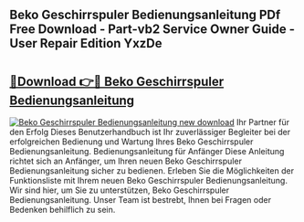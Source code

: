 ## Beko Geschirrspuler Bedienungsanleitung PDf Free Download - Part-vb2 Service Owner Guide - User Repair Edition YxzDe

# <h2><a href="http://df0b2o.blite.top/?on=Beko+Geschirrspuler+Bedienungsanleitung">🔗Download 👉🔴 Beko Geschirrspuler Bedienungsanleitung</a></h2>

[![Beko Geschirrspuler Bedienungsanleitung new download](https://i.imgur.com/lujVjoI.png)](http://df0b2o.blite.top/?on=Beko+Geschirrspuler+Bedienungsanleitung)
Ihr Partner für den Erfolg Dieses Benutzerhandbuch ist Ihr zuverlässiger Begleiter bei der erfolgreichen Bedienung und Wartung Ihres Beko Geschirrspuler Bedienungsanleitung. Bedienungsanleitung für Anfänger Diese Anleitung richtet sich an Anfänger, um Ihren neuen Beko Geschirrspuler Bedienungsanleitung sicher zu bedienen. Erleben Sie die Möglichkeiten der Funktionsliste mit Ihrem neuen Beko Geschirrspuler Bedienungsanleitung. Wir sind hier, um Sie zu unterstützen, Beko Geschirrspuler Bedienungsanleitung. Unser Team ist bestrebt, Ihnen bei Fragen oder Bedenken behilflich zu sein.
